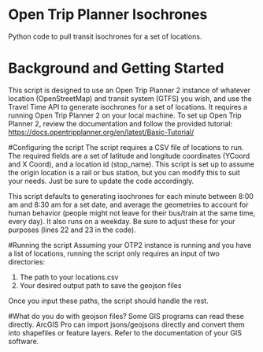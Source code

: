# Open Trip Planner Isochrones
 Python code to pull transit isochrones for a set of locations.

 # Background and Getting Started
 This script is designed to use an Open Trip Planner 2 instance of whatever location (OpenStreetMap) and transit system (GTFS) you wish, and use the Travel Time API to generate isochrones for a set of locations. It requires a running Open Trip Planner 2 on your local machine. To set up Open Trip Planner 2, review the documentation and follow the provided tutorial: https://docs.opentripplanner.org/en/latest/Basic-Tutorial/

 #Configuring the script
The script requires a CSV file of locations to run. The required fields are a set of latitude and longitude coordinates (YCoord and X Coord), and a location id (stop_name). This script is set up to assume the origin location is a rail or bus station, but you can modify this to suit your needs. Just be sure to update the code accordingly. 

This script defaults to generating isochrones for each minute between 8:00 am and 8:30 am for a set date, and average the geometries to account for human behavior (people might not leave for their bus/train at the same time, every day). It also runs on a weekday. Be sure to adjust these for your purposes (lines 22 and 23 in the code).

#Running the script
Assuming your OTP2 instance is running and you have a list of locations, running the script only requires an input of two directories:

1. The path to your locations.csv
2. Your desired output path to save the geojson files

Once you input these paths, the script should handle the rest.

#What do you do with geojson files?
Some GIS programs can read these directly. ArcGIS Pro can import jsons/geojsons directly and convert them into shapefiles or feature layers. Refer to the documentation of your GIS software. 
